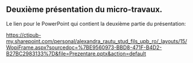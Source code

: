## Deuxième présentation du micro-travaux.

Le lien pour le PowerPoint qui contient la deuxième partie du présentation: 

https://ctipub-my.sharepoint.com/personal/alexandra_rautu_stud_fils_upb_ro/_layouts/15/WopiFrame.aspx?sourcedoc=%7BE9560973-BBD8-471F-B4D2-B27BC2983133%7D&file=Prezentare.pptx&action=default
